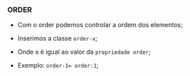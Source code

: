 ### ORDER

- Com o order podemos controlar a ordem dos elementos;

- Inserimos a classe `order-x`;
- Onde x é igual ao valor da `propriedade order`;
- Exemplo: `order-1= order:1`;
